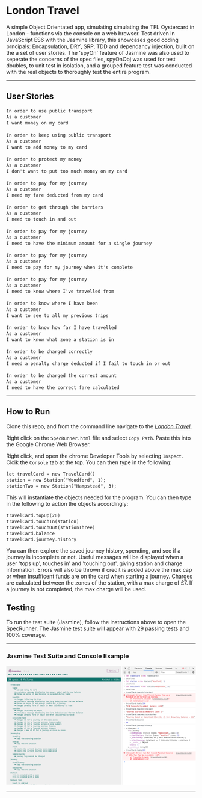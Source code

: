 # London Travel

A simple Object Orientated app, simulating simulating the TFL Oystercard in London - functions via the console on a web browser. Test driven in JavaScript ES6 with the Jasmine library, this showcases good coding prncipals: Encapsulation, DRY, SRP, TDD and dependancy injection, built on the a set of user stories. The 'spyOn' feature of Jasmine was also used to seperate the concerns of the spec files, spyOnObj was used for test doubles, to unit test in isolation, and a grouped feature test was conducted with the real objects to thoroughly test the entire program.

---

## User Stories

```
In order to use public transport
As a customer
I want money on my card

In order to keep using public transport
As a customer
I want to add money to my card

In order to protect my money
As a customer
I don't want to put too much money on my card

In order to pay for my journey
As a customer
I need my fare deducted from my card

In order to get through the barriers
As a customer
I need to touch in and out

In order to pay for my journey
As a customer
I need to have the minimum amount for a single journey

In order to pay for my journey
As a customer
I need to pay for my journey when it's complete

In order to pay for my journey
As a customer
I need to know where I've travelled from

In order to know where I have been
As a customer
I want to see to all my previous trips

In order to know how far I have travelled
As a customer
I want to know what zone a station is in

In order to be charged correctly
As a customer
I need a penalty charge deducted if I fail to touch in or out

In order to be charged the correct amount
As a customer
I need to have the correct fare calculated
```

---

## How to Run

Clone this repo, and from the command line navigate to the [_London Travel_](london_travel).

Right click on the `SpecRunner.html` file and select `Copy Path`. Paste this into the Google Chrome Web Browser.

Right click, and open the chrome Developer Tools by selecting `Inspect`. Clcik the `Console` tab at the top. You can then type in the following:

```
let travelCard = new TravelCard()
station = new Station("Woodford", 1);
stationTwo = new Station("Hampstead", 3);
```

This will instantiate the objects needed for the program. You can then type in the following to action the objects accordingly:

```
travelCard.topUp(20)
travelCard.touchIn(station)
travelCard.touchOut(stationThree)
travelCard.balance
travelCard.journey.history
```

You can then explore the saved journey history, spending, and see if a journey is incomplete or not. Useful messages will be displayed when a user 'tops up', touches in' and 'touching out', giving station and charge information. Errors will also be thrown if credit is added above the max cap or when insufficent funds are on the card when starting a journey. Charges are calculated between the zones of the station, with a max charge of £7. If a journey is not completed, the max charge will be used.

## Testing

To run the test suite (Jasmine), follow the instructions above to open the SpecRunner. The Jasmine test suite will appear with 29 passing tests and 100% coverage.

---

### Jasmine Test Suite and Console Example

<img src='./jasmine-3.5.0/lib/test_and_console.png' />

---
